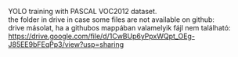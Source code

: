YOLO training with PASCAL VOC2012 dataset.  
the folder in drive in case some files are not available on github:  
drive másolat, ha a githubos mappában valamelyik fájl nem található:  
https://drive.google.com/file/d/1CwBUp6yPpxWQpt_OEg-J85EE9bFEqPp3/view?usp=sharing
